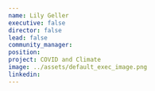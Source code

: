 ```yaml
---
name: Lily Geller
executive: false
director: false
lead: false
community_manager:   
position:  
project: COVID and Climate
image: ../assets/default_exec_image.png
linkedin: 
---
```

